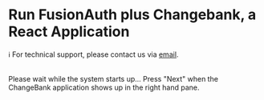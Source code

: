 # Run FusionAuth plus Changebank, a React Application<br></span>

<p>ℹ️ For technical support, please contact us via <a href="mailto:kirsten.hunter@fusionauth.io">email</a>.</p>

<!-- CONTENT -->
<main>
    <br/>
    <div class="container px-4 py-2">
     <div class="row g-4 py-2 row-cols-1 row-cols-lg-1">
     Please wait while the system starts up...
     Press "Next" when the ChangeBank application shows up in the right hand pane.
     </div>
    </div>
</main>
